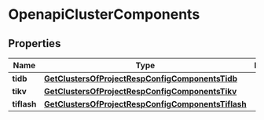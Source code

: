 
# OpenapiClusterComponents

## Properties
Name | Type | Description | Notes
------------ | ------------- | ------------- | -------------
**tidb** | [**GetClustersOfProjectRespConfigComponentsTidb**](GetClustersOfProjectRespConfigComponentsTidb.md) |  |  [optional]
**tikv** | [**GetClustersOfProjectRespConfigComponentsTikv**](GetClustersOfProjectRespConfigComponentsTikv.md) |  |  [optional]
**tiflash** | [**GetClustersOfProjectRespConfigComponentsTiflash**](GetClustersOfProjectRespConfigComponentsTiflash.md) |  |  [optional]




